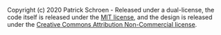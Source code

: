 Copyright (c) 2020 Patrick Schroen - Released under a dual-license, the code itself is released under the [MIT license](LICENSE), and the design is released under the [Creative Commons Attribution Non-Commercial license](LICENSE).
